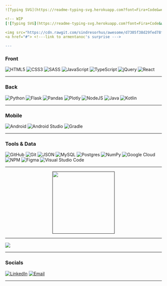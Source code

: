 ```yaml
---
![Typing SVG](https://readme-typing-svg.herokuapp.com?font=Fira+Code&weight=700&pause=1000&color=f6556a&vCenter=true&width=435&height=28&lines=Hi%2C+I'm+Carolina+Armentano!)

<!-- WIP
[![Typing SVG](https://readme-typing-svg.herokuapp.com?font=Fira+Code&weight=700&duration=3000&pause=1000&color=F7F7F7&multiline=true&repeat=false&width=435&height=85&lines=Hi%2C+I'm+Carolina+Armentano!;I+really+like+coffee+and+code.+;Click+here+for+an+awesome+surprise%3A)](https://git.io/typing-svg)

<img src="https://cdn.rawgit.com/sindresorhus/awesome/d7305f38d29fed78fa85652e3a63e154dd8e8829/media/badge.svg" alt="Awesome Badge"/>
<a href="#"> <!---link to armentanoc's surprise ---> 

---
```


<h3>Front</h3>

![HTML5](https://img.shields.io/badge/HTML5-%23E34F26.svg?style=modern&logo=HTML5&logoColor=white)
![CSS3](https://img.shields.io/badge/CSS3-%231572B6.svg?style=modern&logo=CSS3&logoColor=white)
![SASS](https://img.shields.io/badge/SASS-hotpink.svg?style=modern&logo=SASS&logoColor=white)
![JavaScript](https://img.shields.io/badge/JavaScript-%23323330.svg?style=modern&logo=JavaScript&logoColor=%23F7DF1E)
![TypeScript](https://img.shields.io/badge/TypeScript-%23007ACC.svg?style=modern&logo=TypeScript&logoColor=white)
![jQuery](https://img.shields.io/badge/JQuery-%230769AD.svg?style=modern&logo=JQuery&logoColor=white)
![React](https://img.shields.io/badge/React-%2320232a.svg?style=modern&logo=React&logoColor=%2361DAFB)

---

<h3>Back</h3>

![Python](https://img.shields.io/badge/Python-3670A0?style=modern&logo=Python&logoColor=ffdd54)
![Flask](https://img.shields.io/badge/Flask-%23000.svg?style=modern&logo=Flask&logoColor=white)
![Pandas](https://img.shields.io/badge/Pandas-%23150458.svg?style=modern&logo=Pandas&logoColor=white)
![Plotly](https://img.shields.io/badge/Plotly-%233F4F75.svg?style=modern&logo=Plotly&logoColor=white)
![NodeJS](https://img.shields.io/badge/Node.js-6DA55F?style=modern&logo=Node.js&logoColor=white)
![Java](https://img.shields.io/badge/Java-ED8B00?style=modern&logo=openjdk&logoColor=white)
![Kotlin](https://img.shields.io/badge/Kotlin-%230095D5.svg?style=modern&logo=kotlin&logoColor=white)

---

<h3>Mobile</h3>

![Android](https://img.shields.io/badge/Android-100000?style=modern&logo=Android&logoColor=white&labelColor=4caf50&color=4caf50)
<img alt='Android Studio' src='https://img.shields.io/badge/Android_Studio-100000?style=modern&logo=Android Studio&logoColor=white&labelColor=478af4&color=478af4'/></a>
![Gradle](https://img.shields.io/badge/Gradle-100000?style=modern&logo=Gradle&logoColor=white&labelColor=3bb8be&color=3bb8be)

---

<h3>Tools & Data</h3>

![GitHub](https://img.shields.io/badge/GitHub-%23121011.svg?style=modern&logo=github&logoColor=white)
![Git](https://img.shields.io/badge/Git-fc6d26?style=modern&logo=git&logoColor=white)
![JSON](https://img.shields.io/badge/JSON-100000?style=modern&logo=JSON&logoColor=white&labelColor=161616&color=161616)
![MySQL](https://img.shields.io/badge/MySql-%2300f.svg?style=modern&logo=mysql&logoColor=white)
![Postgres](https://img.shields.io/badge/Postgres-%23316192.svg?style=modern&logo=postgresql&logoColor=white)
![NumPy](https://img.shields.io/badge/Numpy-%23013243.svg?style=modern&logo=numpy&logoColor=white)
![Google Cloud](https://img.shields.io/badge/Google%20Cloud-%234285F4.svg?style=modern&logo=google-cloud&logoColor=white)
![NPM](https://img.shields.io/badge/NPM-%23000000.svg?style=modern&logo=npm&logoColor=white)
![Figma](https://img.shields.io/badge/Figma-%23F24E1E.svg?style=modern&logo=figma&logoColor=white) 
![Visual Studio Code](https://img.shields.io/badge/Visual%20Studio%20Code-0078d4.svg?style=modern&logo=VisualStudioCode&logoColor=white)

---

<div align="center">
<a href="">
  <img height=200 align="center" src="https://github-readme-stats.vercel.app/api/top-langs?username=armentanoc&layout=compact&langs_count=8&card_width=1000&theme=dark"/>
  <!--<table>
    <tr>
        <td><img width="400px" align="left" src="https://github-readme-stats.vercel.app/api/top-langs/?username=armentanoc&hide=html&layout=compact&theme=dark"/></td>
        <td><img width="495px" align="left" src="https://github-readme-stats.vercel.app/api?username=armentanoc&theme=dark"/></td>
    </tr>   
</table>->-->
</a>
</div>

---

<img align="center" src="https://github-readme-streak-stats.herokuapp.com?user=armentanoc&theme=tokyonight-duo&date_format=M%20j%5B%2C%20Y%5D&mode=weekly&card_width=1000">

---

<h3>Socials</h3>

[![LinkedIn](https://img.shields.io/badge/LinkedIn-%230077B5.svg?style=modern?logo=linkedin&logoColor=white)](https://www.linkedin.com/in/armentanocarolina/)
[![Email](https://img.shields.io/badge/Email-E15D44.svg?style=modern?logo=gmail&logoColor=white)](mailto:armentanocarolina@gmail.com?subject=[GitHub]%20Let's%20talk!)

---
